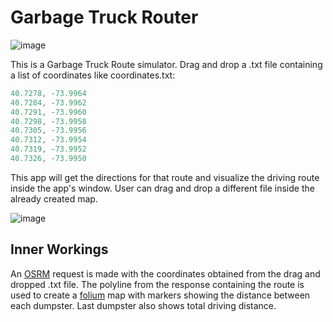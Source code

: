 # Garbage Truck Router
![image](https://www.rd.com/wp-content/uploads/2018/05/garbage-finds-ft.jpg?resize=700,467)

This is a Garbage Truck Route simulator. Drag and drop a .txt file containing a list of coordinates like coordinates.txt:
```c
40.7278, -73.9964
40.7284, -73.9962
40.7291, -73.9960
40.7298, -73.9958
40.7305, -73.9956
40.7312, -73.9954
40.7319, -73.9952
40.7326, -73.9950
```

This app will get the directions for that route and visualize the driving route inside the app's window. User can drag and drop a different file inside the already created map.

![image](https://user-images.githubusercontent.com/50047346/218276694-62feee76-01f3-4600-961a-477b7f78a40f.png)

## Inner Workings
An [OSRM](https://github.com/Project-OSRM/osrm-backend) request is made with the coordinates obtained from the drag and dropped .txt file. The polyline from the response containing the route is used to create a [folium](https://github.com/python-visualization/folium) map with markers showing the distance between each dumpster. Last dumpster also shows total driving distance.
